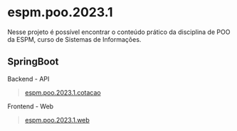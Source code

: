 # espm.poo.2023.1

Nesse projeto é possível encontrar o conteúdo prático da disciplina de POO da ESPM, curso de Sistemas de Informações.

SpringBoot
--
Backend - API

> [espm.poo.2023.1.cotacao](https://github.com/hsandmann/espm.poo.2023.1.cotacao/)

Frontend - Web

> [espm.poo.2023.1.web](https://github.com/hsandmann/espm.poo.2023.1.web/)
